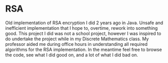 # RSA
Old implementation of RSA encryption I did 2 years ago in Java. Unsafe and inefficient implementation that I hope to, overtime, rework into something good. This project I did was not a school project, however I was inspired to do undertake the project while in my Discrete Mathematics class. My professor aided me during office hours in understanding all required algorithms for the RSA implementation. In the meantime feel free to browse the code, see what I did good on, and a lot of what I did bad on.

